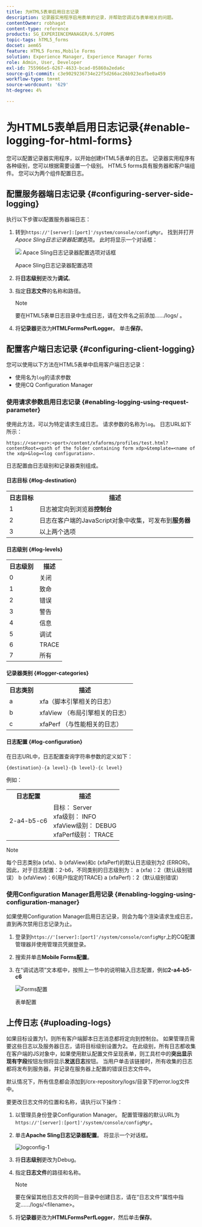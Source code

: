 ```yaml
---
title: 为HTML5表单启用日志记录
description: 记录器实用程序启用表单的记录，并帮助您调试与表单相关的问题。
contentOwner: robhagat
content-type: reference
products: SG_EXPERIENCEMANAGER/6.5/FORMS
topic-tags: hTML5_forms
docset: aem65
feature: HTML5 Forms,Mobile Forms
solution: Experience Manager, Experience Manager Forms
role: Admin, User, Developer
exl-id: 755966e5-6267-4633-bcad-05860a2eda6c
source-git-commit: c3e9029236734e22f5d266ac26b923eafbe0a459
workflow-type: tm+mt
source-wordcount: '629'
ht-degree: 4%

---
```


# 为HTML5表单启用日志记录{#enable-logging-for-html-forms}

您可以配置记录器实用程序，以开始创建HTML5表单的日志。 记录器实用程序有各种级别，您可以根据需要设置一个级别。 HTML5 forms具有服务器和客户端组件。 您可以为两个组件配置日志。

## 配置服务器端日志记录 {#configuring-server-side-logging}

执行以下步骤以配置服务器端日志：

1. 转到`https://'[server]:[port]'/system/console/configMgr`。 找到并打开&#x200B;*Apace Sling日志记录器配置*&#x200B;选项。 此时将显示一个对话框：

   ![&#x200B; Apace Sling日志记录器配置选项对话框](assets/logconfig.png)

   Apace Sling日志记录器配置选项

1. 将&#x200B;**日志级别**&#x200B;更改为&#x200B;**调试**。

1. 指定&#x200B;**日志文件**&#x200B;的名称和路径。

   >[!NOTE]
   >
   >要在HTML5表单日志目录中生成日志，请在文件名之前添加……/logs/ 。

1. 将&#x200B;**记录器**&#x200B;更改为&#x200B;**HTMLFormsPerfLogger**。 单击&#x200B;**保存**。

## 配置客户端日志记录 {#configuring-client-logging}

您可以使用以下方法在HTML5表单中启用客户端日志记录：

* 使用名为`log`的请求参数
* 使用CQ Configuration Manager

### 使用请求参数启用日志记录 {#enabling-logging-using-request-parameter}

使用此方法，可以为特定请求生成日志。 请求参数的名称为`log`。 日志URL如下所示：

`https://<server>:<port>/content/xfaforms/profiles/test.html?contentRoot=<path of the folder containing form xdp>&template=<name of the xdp>&log=<log configuration>.`

日志配置由日志级别和记录器类别组成。

#### 日志目标 {#log-destination}

<table>
 <tbody>
  <tr>
   <th><strong>日志目标</strong></th>
   <th><strong>描述</strong></th>
  </tr>
  <tr>
   <td>1</td>
   <td>日志被定向到浏览器<strong>控制台</strong></td>
  </tr>
  <tr>
   <td>2</td>
   <td>日志在客户端的JavaScript对象中收集，可发布到<strong>服务器</strong> </td>
  </tr>
  <tr>
   <td>3</td>
   <td>以上两个选项<br /> </td>
  </tr>
 </tbody>
</table>

#### 日志级别 {#log-levels}

<table>
 <tbody>
  <tr>
   <th>日志级别</th>
   <th>描述</th>
  </tr>
  <tr>
   <td>0</td>
   <td>关闭<br type="_moz" /> </td>
  </tr>
  <tr>
   <td>1</td>
   <td>致命<br type="_moz" /> </td>
  </tr>
  <tr>
   <td>2</td>
   <td>错误<br type="_moz" /> </td>
  </tr>
  <tr>
   <td>3</td>
   <td>警告<br type="_moz" /> </td>
  </tr>
  <tr>
   <td>4</td>
   <td>信息<br type="_moz" /> </td>
  </tr>
  <tr>
   <td>5</td>
   <td>调试<br type="_moz" /> </td>
  </tr>
  <tr>
   <td>6</td>
   <td>TRACE<br type="_moz" /> </td>
  </tr>
  <tr>
   <td>7</td>
   <td>所有<br type="_moz" /> </td>
  </tr>
 </tbody>
</table>

#### 记录器类别 {#logger-categories}

<table>
 <tbody>
  <tr>
   <th>日志类别</th>
   <th>描述</th>
  </tr>
  <tr>
   <td>a</td>
   <td>xfa（脚本引擎相关的日志）</td>
  </tr>
  <tr>
   <td>b</td>
   <td>xfaView （布局引擎相关的日志）<br type="_moz" /> </td>
  </tr>
  <tr>
   <td>c</td>
   <td>xfaPerf （与性能相关的日志）<br type="_moz" /> </td>
  </tr>
 </tbody>
</table>

#### 日志配置 {#log-configuration}

在日志URL中，日志配置查询字符串参数的定义如下：

`{destination}-{a level}-{b level}-{c level}`

例如：

<table>
 <tbody>
  <tr>
   <th>日志配置</th>
   <th>描述</th>
  </tr>
  <tr>
   <td>2-a4-b5-c6<br type="_moz" /> </td>
   <td>目标： Server<br /> xfa级别： INFO<br /> xfaView级别： DEBUG<br /> xfaPerf级别： TRACE</td>
  </tr>
 </tbody>
</table>

>[!NOTE]
>
>每个日志类别a (xfa)、b (xfaView)和c (xfaPerf)的默认日志级别为2 (ERROR)。 因此，对于日志配置：2-b6，不同类别的日志级别为：
>a (xfa)：2（默认级别错误）
>b (xfaView)：6(用户指定的TRACE)
>a (xfaPerf)：2（默认级别错误）

### 使用Configuration Manager启用记录 {#enabling-logging-using-configuration-manager}

如果使用Configuration Manager启用日志记录，则会为每个渲染请求生成日志，直到再次禁用日志记录为止。

1. 登录到`https://'[server]:[port]'/system/console/configMgr`上的CQ配置管理器并使用管理员凭据登录。
1. 搜索并单击&#x200B;**Mobile Forms配置**。
1. 在“调试选项”文本框中，按照上一节中的说明输入日志配置，例如&#x200B;**2-a4-b5-c6**

   ![Forms配置](assets/forms_configuration.png)

   表单配置

## 上传日志 {#uploading-logs}

如果目标设置为1，则所有客户端脚本日志消息都将定向到控制台。 如果管理员需要这些日志以及服务器日志，请将目标级别设置为2。 在此级别，所有日志都收集在客户端的JS对象中，如果使用默认配置文件呈现表单，则工具栏中的&#x200B;**突出显示现有字段**&#x200B;按钮左侧将显示&#x200B;**发送日志**&#x200B;按钮。 当用户单击该链接时，所有收集的日志都将发布到服务器，并记录在服务器上配置的错误日志文件中。

默认情况下，所有信息都会添加到/crx-repository/logs/目录下的error.log文件中。

要更改日志文件的位置和名称，请执行以下操作：

1. 以管理员身份登录Configuration Manager。 配置管理器的默认URL为`https://'[server]:[port]'/system/console/configMgr`。
1. 单击&#x200B;**Apache Sling日志记录器配置**。 将显示一个对话框。

   ![logconfig-1](assets/logconfig-1.png)

1. 将&#x200B;**日志级别**&#x200B;更改为Debug。

1. 指定&#x200B;**日志文件**&#x200B;的路径和名称。

   >[!NOTE]
   >
   >要在保留其他日志文件的同一目录中创建日志，请在“日志文件”属性中指定……/logs/&lt;filename>。

1. 将&#x200B;**记录器**&#x200B;更改为&#x200B;**HTMLFormsPerfLogger**，然后单击&#x200B;**保存**。
